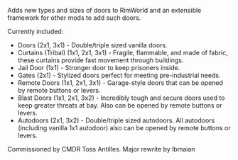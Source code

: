 Adds new types and sizes of doors to RimWorld and an extensible framework for other mods to add such doors.

Currently included:
* Doors (2x1, 3x1) - Double/triple sized vanilla doors.
* Curtains (Tribal) (1x1, 2x1, 3x1) - Fragile, flammable, and made of fabric, these curtains provide fast movement through buildings.
* Jail Door (1x1) - Stronger door to keep prisoners inside.
* Gates (2x1) - Stylized doors perfect for meeting pre-industrial needs.
* Remote Doors (1x1, 2x1, 3x1) - Garage-style doors that can be opened by remote buttons or levers.
* Blast Doors (1x1, 2x1, 3x2) - Incredibly tough and secure doors used to keep greater threats at bay. Also can be opened by remote buttons or levers.
* Autodoors (2x1, 3x2) - Double/triple sized autodoors. All autodoors (including vanilla 1x1 autodoor) also can be opened by remote buttons or levers.

Commissioned by CMDR Toss Antilles.
Major rewrite by lbmaian
